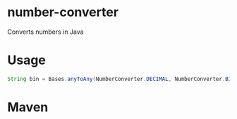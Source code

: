 # number-converter
Converts numbers in Java

# Usage

``` java
String bin = Bases.anyToAny(NumberConverter.DECIMAL, NumberConverter.BINARY, "16"); // "10000"
```

# Maven

